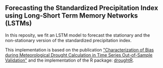 ## Forecasting the Standardized Precipitation Index using Long-Short Term Memory Networks (LSTMs)

In this reposity, we fit an LSTM model to forecast the stationary and the non-stationary version of the standardized precipitation index. 

This implementation is based on the publication ["Characterization of Bias during Meteorological Drought Calculation in Time Series Out-of-Sample Validation"](https://www.mdpi.com/2073-4441/13/18/2531) and the implementation of the R package: [droughtR](https://github.com/mammask/droughtR).